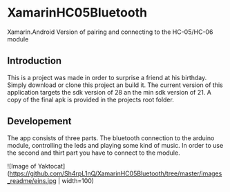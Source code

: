 # XamarinHC05Bluetooth
Xamarin.Android Version of pairing and connecting to the HC-05/HC-06 module

## Introduction
This is a project was made in order to surprise a friend at his birthday.
Simply download or clone this project an build it. The current version of this application targets the sdk version of 28 an the min sdk version of 21.
A copy of the final apk is provided in the projects root folder.

## Developement
The app consists of three parts. The bluetooth connection to the arduino module, controlling the leds and playing some kind of music.
In order to use the second and thirt part you have to connect to the module.

![Image of Yaktocat](https://github.com/Sh4rpL1nQ/XamarinHC05Bluetooth/tree/master/images_readme/eins.jpg | width=100)
